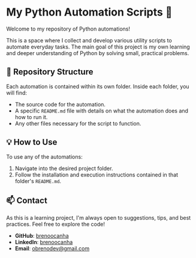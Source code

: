 # My Python Automation Scripts 🤖

Welcome to my repository of Python automations!

This is a space where I collect and develop various utility scripts to automate everyday tasks. The main goal of this project is my own learning and deeper understanding of Python by solving small, practical problems.

## 📂 Repository Structure

Each automation is contained within its own folder. Inside each folder, you will find:
- The source code for the automation.
- A specific `README.md` file with details on what the automation does and how to run it.
- Any other files necessary for the script to function.

## 💡 How to Use

To use any of the automations:
1. Navigate into the desired project folder.
2. Follow the installation and execution instructions contained in that folder's `README.md`.

## 📫 Contact

As this is a learning project, I'm always open to suggestions, tips, and best practices. Feel free to explore the code!

- **GitHub**: [brenoocanha](https://github.com/brenoocanha)
- **LinkedIn**: [brenoocanha](https://www.linkedin.com/in/brenoocanha/)
- **Email**: [obrenodev@gmail.com](mailto:obrenodev@gmail.com)
